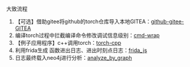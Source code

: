 大致流程

1. 【可选】借助gitee将github的torch仓库导入本地GITEA：[github-gitee-GITEA](http://giteaz:3000/wiki/github-gitee-GITEA.git)
2.  编译torch过程中拦截编译命令修改调试信息级别：[cmd-wrap](http://giteaz:3000/bal/cmd-wrap.git)
3. 【例子应用程序】c++调用torch：[torch-cpp](http://giteaz:3000/frida_analyze_app_src/torch-cpp.git/src/branch/master/v1.0.0)
4.  利用frida生成 函数进出日志、进出时刻点日志：[frida_js](http://giteaz:3000/frida_analyze_app_src/frida_js.git)
5.  日志最终载入neo4j进行分析：[analyze_by_graph](http://giteaz:3000/frida_analyze_app_src/analyze_by_graph.git)